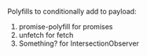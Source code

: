 Polyfills to conditionally add to payload:
1. promise-polyfill for promises
2. unfetch for fetch
3. Something? for IntersectionObserver